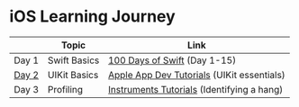 # iOS Learning Journey

||Topic|Link|
|-------|---------|---------|
|Day 1|Swift Basics|[100 Days of Swift](https://www.hackingwithswift.com/100) (Day 1-15)|
|[Day 2](./supplements/day2.md)|UIKit Basics|[Apple App Dev Tutorials](https://developer.apple.com/tutorials/app-dev-training/getting-started-with-today) (UIKit essentials)|
|Day 3|Profiling|[Instruments Tutorials](https://developer.apple.com/tutorials/instruments/identifying-a-hang) (Identifying a hang)|